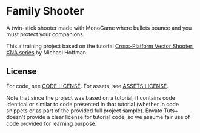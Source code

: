 # Family Shooter

A twin-stick shooter made with MonoGame where bullets bounce and you must protect your companions.

This a training project based on the tutorial [Cross-Platform Vector Shooter: XNA series](https://gamedevelopment.tutsplus.com/series/cross-platform-vector-shooter-xna--gamedev-10559)
by Michael Hoffman.

## License

For code, see [CODE LICENSE](CODE%20LICENSE).
For assets, see [ASSETS LICENSE](ASSETS%20LICENSE).

Note that since the project was based on a tutorial, it contains code identical or similar to code presented in that tutorial
(whether in code snippets or as part of the provided full project sample).
Envato Tuts+ doesn't provide a clear license for tutorial code, so we assume fair use of code provided for learning purpose.
